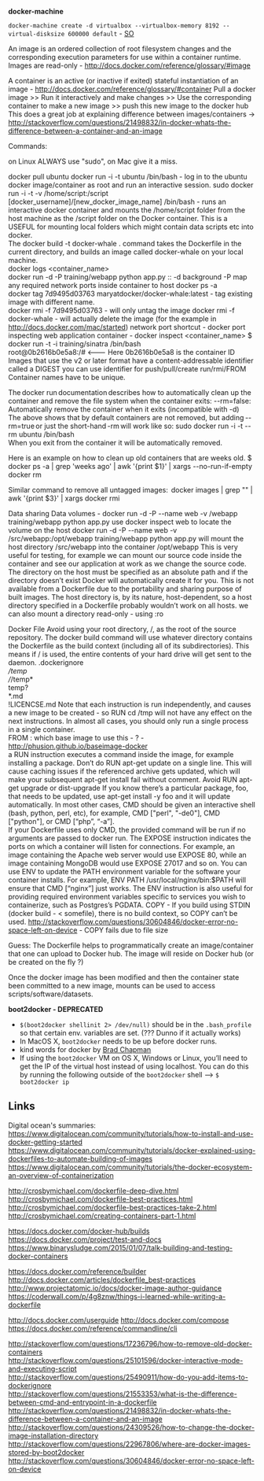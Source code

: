 **docker-machine**

`docker-machine create -d virtualbox --virtualbox-memory 8192 --virtual-disksize 600000 default` - [SO](http://stackoverflow.com/questions/32834082/how-to-increase-docker-machine-memory-mac)
 
 
An image is an ordered collection of root filesystem changes and the corresponding execution parameters for use within a container runtime. Images are read-only - http://docs.docker.com/reference/glossary/#image 
 
A container is an active (or inactive if exited) stateful instantiation of an image - http://docs.docker.com/reference/glossary/#container 
Pull a docker image >> Run it interactively and make changes >> Use the corresponding container to make a new image >> push this new image to the docker hub 
This does a great job at explaining difference between images/containers -> http://stackoverflow.com/questions/21498832/in-docker-whats-the-difference-between-a-container-and-an-image  
 
 
Commands: 
 
on Linux ALWAYS use "sudo", on Mac give it a miss.  
 
docker pull ubuntu 
docker run -i -t ubuntu /bin/bash - log in to the ubuntu docker image/container as root and run an interactive session. 
sudo docker run -i -t -v /home/script:/script [docker_username]/[new_docker_image_name] /bin/bash - runs an interactive docker container and mounts the /home/script folder from the host machine as the /script folder on the Docker container. This is a USEFUL for mounting local folders which might contain data scripts etc into docker.   
The docker build -t docker-whale . command takes the Dockerfile in the current directory, and builds an image called docker-whale on your local machine.  
docker logs <container_name>  
docker run -d -P training/webapp python app.py  :: -d background -P map any required network ports inside container to host 
docker ps -a  
docker tag 7d9495d03763 maryatdocker/docker-whale:latest - tag existing image with different name.  
docker rmi -f 7d9495d03763 - will only untag the image 
docker rmi -f docker-whale - will actually delete the image (for the example in http://docs.docker.com/mac/started) 
network port shortcut - docker port 
inspecting web application container - docker inspect <container_name> 
$ docker run -t -i training/sinatra /bin/bash  
root@0b2616b0e5a8:/#   <--- Here 0b2616b0e5a8 is the container ID  
Images that use the v2 or later format have a content-addressable identifier called a DIGEST 
you can use identifier for push/pull/create run/rmi/FROM 
Container names have to be unique. 
 
The docker run documentation describes how to automatically clean up the container and remove the file system when the container exits: 
--rm=false: Automatically remove the container when it exits (incompatible with -d)  
The above shows that by default containers are not removed, but adding --rm=true or just the short-hand -rm will work like so: 
sudo docker run -i -t --rm ubuntu /bin/bash  
When you exit from the container it will be automatically removed. 
 
Here is an example on how to clean up old containers that are weeks old. 
$ docker ps -a | grep 'weeks ago' | awk '{print $1}' | xargs --no-run-if-empty docker rm 
 
Similar command to remove all untagged images:  
docker images | grep "<none>" | awk '{print $3}' | xargs docker rmi 
 
 
Data sharing 
Data volumes - docker run -d -P --name web -v /webapp training/webapp python app.py 
use docker inspect web to locate the volume on the host 
docker run -d -P --name web -v /src/webapp:/opt/webapp training/webapp python app.py will mount the host directory /src/webapp into the container /opt/webapp 
This is very useful for testing, for example we can mount our source code inside the container and see our application at work as we change the source code. The directory on the host must be specified as an absolute path and if the directory doesn’t exist Docker will automatically create it for you. 
This is not available from a Dockerfile due to the portability and sharing purpose of built images. The host directory is, by its nature, host-dependent, so a host directory specified in a Dockerfile probably wouldn’t work on all hosts. 
we can also mount a directory read-only - using :ro 
 
Docker File 
Avoid using your root directory, /, as the root of the source repository. The docker build command will use whatever directory contains the Dockerfile as the build context (including all of its subdirectories). This means if / is used, the entire contents of your hard drive will get sent to the daemon. 
.dockerignore  
*/temp*  
*/*/temp*  
temp?  
*.md  
!LICENCSE.md 
Note that each instruction is run independently, and causes a new image to be created - so RUN cd /tmp will not have any effect on the next instructions. 
In almost all cases, you should only run a single process in a single container.  
FROM : which base image to use this - ? - http://phusion.github.io/baseimage-docker  
a RUN instruction executes a command inside the image, for example installing a package. 
Don’t do RUN apt-get update on a single line. This will cause caching issues if the referenced archive gets updated, which will make your subsequent apt-get install fail without comment. 
Avoid RUN apt-get upgrade or dist-upgrade 
If you know there’s a particular package, foo, that needs to be updated, use apt-get install -y foo and it will update automatically. 
 In most other cases, CMD should be given an interactive shell (bash, python, perl, etc), for example, CMD ["perl", "-de0"], CMD ["python"], or CMD [“php”, “-a”].  
If your Dockerfile uses only CMD, the provided command will be run if no arguments are passed to docker run. 
The EXPOSE instruction indicates the ports on which a container will listen for connections. 
For example, an image containing the Apache web server would use EXPOSE 80, while an image containing MongoDB would use EXPOSE 27017 and so on. 
You can use ENV to update the PATH environment variable for the software your container installs. 
For example, ENV PATH /usr/local/nginx/bin:$PATH will ensure that CMD [“nginx”] just works. 
The ENV instruction is also useful for providing required environment variables specific to services you wish to containerize, such as Postgres’s PGDATA. 
COPY - If you build using STDIN (docker build - < somefile), there is no build context, so COPY can’t be used. 
http://stackoverflow.com/questions/30604846/docker-error-no-space-left-on-device - COPY fails due to file size 
 
Guess: The Dockerfile helps to programmatically create an image/container that one can upload to Docker hub. The image will reside on Docker hub (or be created on the fly ?) 
 
Once the docker image has been modified and then the container state been committed to a new image, mounts can be used to access scripts/software/datasets. 
 
**boot2docker - DEPRECATED**
* `$(boot2docker shellinit 2> /dev/null)` should be in the `.bash_profile` so that certain env. variables are set. (??? Dunno if it actually works)
* In MacOS X, `boot2docker` needs to be up before docker runs.
* kind words for docker by [Brad Chapman](http://bcb.io/2014/03/06/improving-reproducibility-and-installation-of-genomic-analysis-pipelines-with-docker)
* If using the `boot2docker` VM on OS X, Windows or Linux, you’ll need to get the IP of the virtual host instead of using localhost. You can do this by running the following outside of the `boot2docker` shell --> `$ boot2docker ip` 
 
## Links ##
 
Digital ocean's summaries: 
https://www.digitalocean.com/community/tutorials/how-to-install-and-use-docker-getting-started 
https://www.digitalocean.com/community/tutorials/docker-explained-using-dockerfiles-to-automate-building-of-images 
https://www.digitalocean.com/community/tutorials/the-docker-ecosystem-an-overview-of-containerization 
 
http://crosbymichael.com/dockerfile-deep-dive.html  
http://crosbymichael.com/dockerfile-best-practices.html 
http://crosbymichael.com/dockerfile-best-practices-take-2.html 
http://crosbymichael.com/creating-containers-part-1.html  
 
https://docs.docker.com/docker-hub/builds  
https://docs.docker.com/project/test-and-docs  
https://www.binarysludge.com/2015/01/07/talk-building-and-testing-docker-containers  
 
https://docs.docker.com/reference/builder 
http://docs.docker.com/articles/dockerfile_best-practices  
http://www.projectatomic.io/docs/docker-image-author-guidance  
https://coderwall.com/p/4g8znw/things-i-learned-while-writing-a-dockerfile  
 
http://docs.docker.com/userguide 
http://docs.docker.com/compose 
https://docs.docker.com/reference/commandline/cli 
 
http://stackoverflow.com/questions/17236796/how-to-remove-old-docker-containers  
http://stackoverflow.com/questions/25101596/docker-interactive-mode-and-executing-script  
http://stackoverflow.com/questions/25490911/how-do-you-add-items-to-dockerignore  
http://stackoverflow.com/questions/21553353/what-is-the-difference-between-cmd-and-entrypoint-in-a-dockerfile  
http://stackoverflow.com/questions/21498832/in-docker-whats-the-difference-between-a-container-and-an-image  
http://stackoverflow.com/questions/24309526/how-to-change-the-docker-image-installation-directory  
http://stackoverflow.com/questions/22967806/where-are-docker-images-stored-by-boot2docker  
http://stackoverflow.com/questions/30604846/docker-error-no-space-left-on-device  
